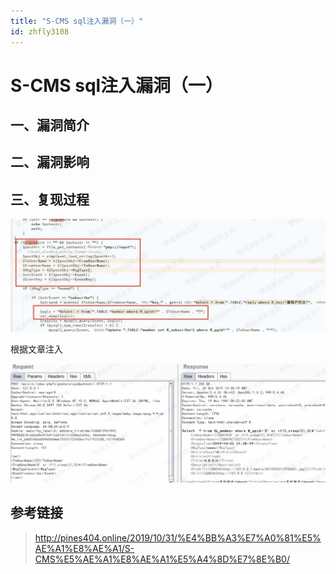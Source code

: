 ```yaml
---
title: "S-CMS sql注入漏洞（一）"
id: zhfly3108
---
```


# S-CMS sql注入漏洞（一）

## 一、漏洞简介

## 二、漏洞影响

## 三、复现过程

![image](../img/44fa054d3711287fe834b48517359a1b.png)

根据文章注入

![image](../img/fb9e667f9d61c4ee219b24f70d0c4746.png)

## 参考链接

> http://pines404.online/2019/10/31/%E4%BB%A3%E7%A0%81%E5%AE%A1%E8%AE%A1/S-CMS%E5%AE%A1%E8%AE%A1%E5%A4%8D%E7%8E%B0/
